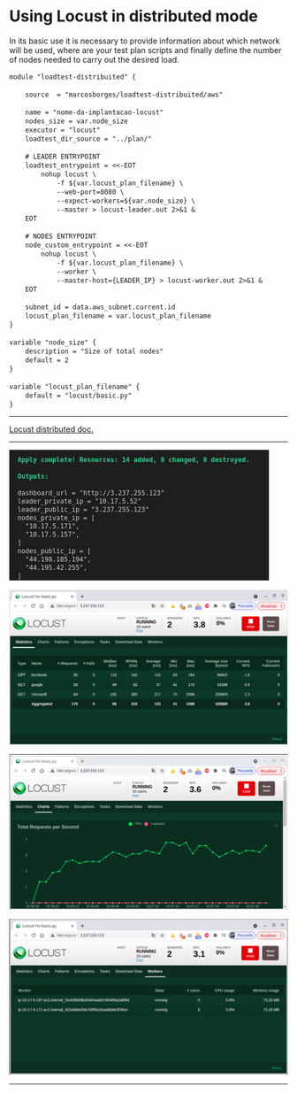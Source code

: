 # Using Locust in distributed mode

In its basic use it is necessary to provide information about which network will be used, where are your test plan scripts and finally define the number of nodes needed to carry out the desired load.

```hcl
module "loadtest-distribuited" {

    source  = "marcosborges/loadtest-distribuited/aws"

    name = "nome-da-implantacao-locust"
    nodes_size = var.node_size
    executor = "locust"
    loadtest_dir_source = "../plan/"

    # LEADER ENTRYPOINT
    loadtest_entrypoint = <<-EOT
        nohup locust \
            -f ${var.locust_plan_filename} \
            --web-port=8080 \
            --expect-workers=${var.node_size} \
            --master > locust-leader.out 2>&1 &
    EOT

    # NODES ENTRYPOINT
    node_custom_entrypoint = <<-EOT
        nohup locust \
            -f ${var.locust_plan_filename} \
            --worker \
            --master-host={LEADER_IP} > locust-worker.out 2>&1 &
    EOT

    subnet_id = data.aws_subnet.current.id
    locust_plan_filename = var.locust_plan_filename
}

variable "node_size" {
    description = "Size of total nodes"
    default = 2
}

variable "locust_plan_filename" {
    default = "locust/basic.py"
}
```
---

[Locust distributed doc.](https://docs.locust.io/en/latest/running-locust-distributed.html)


---

![result](https://github.com/marcosborges/terraform-aws-loadtest-distribuited/raw/master/assets/locust-execution-result.png)


![home](https://github.com/marcosborges/terraform-aws-loadtest-distribuited/raw/master/assets/locust-home.png)


![chart](https://github.com/marcosborges/terraform-aws-loadtest-distribuited/raw/master/assets/locust-chart.png)


![workers](https://github.com/marcosborges/terraform-aws-loadtest-distribuited/raw/master/assets/locust-workers.png)


---
